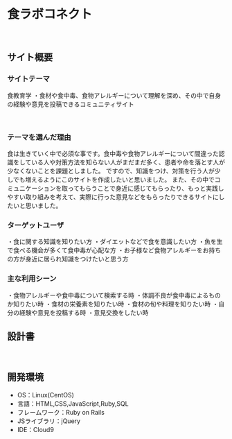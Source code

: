 # 食ラボコネクト
​
## サイト概要
### サイトテーマ
<!--何を『目的』とし、どのような『分類』なのかを簡潔に書く-->
食教育学
・食材や食中毒、食物アレルギーについて理解を深め、その中で自身の経験や意見を投稿できるコミュニティサイト

​
### テーマを選んだ理由
<!--なぜこのようなテーマにしたかを説明する-->
食は生きていく中で必須な事です。食中毒や食物アレルギーについて間違った認識をしている人や対策方法を知らない人がまだまだ多く、患者や命を落とす人が少なくないことを課題としました。
ですので、知識をつけ、対策を行う人が少しでも増えるようにこのサイトを作成したいと思いました。
また、その中でコミュニケーションを取ってもらうことで身近に感じてもらったり、もっと実践しやすい取り組みを考えて、実際に行った意見などをもらったりできるサイトにしたいと思いました。
​
### ターゲットユーザ
<!--誰に使ってもらうかを具体的に記載する-->
・食に関する知識を知りたい方
・ダイエットなどで食を意識したい方
・魚を生で食べる機会が多くて食中毒が心配な方
・お子様など食物アレルギーをお持ちの方が身近に居られ知識をつけたいと思う方
​
### 主な利用シーン
<!--どのような時に使うのかの状況を記載すること-->
・食物アレルギーや食中毒について検索する時
・体調不良が食中毒によるものか知りたい時
・食材の栄養素を知りたい時
・食材の旬や料理を知りたい時
・自分の経験や意見を投稿する時
・意見交換をしたい時
​
## 設計書
<!--テーマを設定・提出する時点では不要です-->
​
## 開発環境
- OS：Linux(CentOS)
- 言語：HTML,CSS,JavaScript,Ruby,SQL
- フレームワーク：Ruby on Rails
- JSライブラリ：jQuery
- IDE：Cloud9
​

